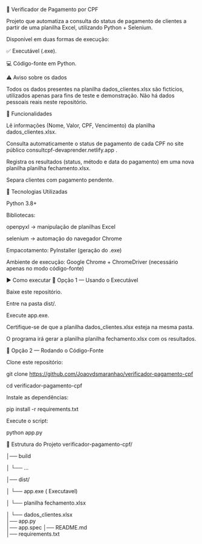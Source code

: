 🔎 Verificador de Pagamento por CPF

Projeto que automatiza a consulta do status de pagamento de clientes a partir de uma planilha Excel, utilizando Python + Selenium.

Disponível em duas formas de execução:

✅ Executável (.exe).

💻 Código-fonte em Python.

⚠️ Aviso sobre os dados

Todos os dados presentes na planilha dados_clientes.xlsx são fictícios, utilizados apenas para fins de teste e demonstração.
Não há dados pessoais reais neste repositório.

📌 Funcionalidades

Lê informações (Nome, Valor, CPF, Vencimento) da planilha dados_clientes.xlsx.

Consulta automaticamente o status de pagamento de cada CPF no site público consultcpf-devaprender.netlify.app
.

Registra os resultados (status, método e data do pagamento) em uma nova planilha planilha fechamento.xlsx.

Separa clientes com pagamento pendente.

🚀 Tecnologias Utilizadas

Python 3.8+

Bibliotecas:

openpyxl → manipulação de planilhas Excel

selenium → automação do navegador Chrome

Empacotamento: PyInstaller (geração do .exe)

Ambiente de execução: Google Chrome + ChromeDriver (necessário apenas no modo código-fonte)

▶️ Como executar
🔹 Opção 1 — Usando o Executável

Baixe este repositório.

Entre na pasta dist/.

Execute app.exe.

Certifique-se de que a planilha dados_clientes.xlsx esteja na mesma pasta.

O programa irá gerar a planilha planilha fechamento.xlsx com os resultados.


🔹 Opção 2 — Rodando o Código-Fonte

Clone este repositório:

git clone https://github.com/Joaovdsmaranhao/verificador-pagamento-cpf

cd verificador-pagamento-cpf


Instale as dependências:

pip install -r requirements.txt


Execute o script:

python app.py

📂 Estrutura do Projeto
verificador-pagamento-cpf/

│── build

│   └── ...

│── dist/ 

│   └── app.exe ( Executavel)

│   └── planilha fechamento.xlsx 

│   └── dados_clientes.xlsx  
│── app.py                   
│── app.spec
│── README.md   
│── requirements.txt         
